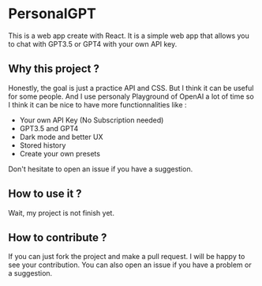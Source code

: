 # PersonalGPT

This is a web app create with React. It is a simple web app that allows you to chat with GPT3.5 or GPT4 with your own API key.

## Why this project ?

Honestly, the goal is just a practice API and CSS. But I think it can be useful for some people. And I use personaly Playground of OpenAI a lot of time so I think it can be nice to have more functionnalities like :

- Your own API Key (No Subscription needed)
- GPT3.5 and GPT4
- Dark mode and better UX
- Stored history
- Create your own presets

Don't hesitate to open an issue if you have a suggestion.

## How to use it ?

Wait, my project is not finish yet.

## How to contribute ?

If you can just fork the project and make a pull request. I will be happy to see your contribution. You can also open an issue if you have a problem or a suggestion.
